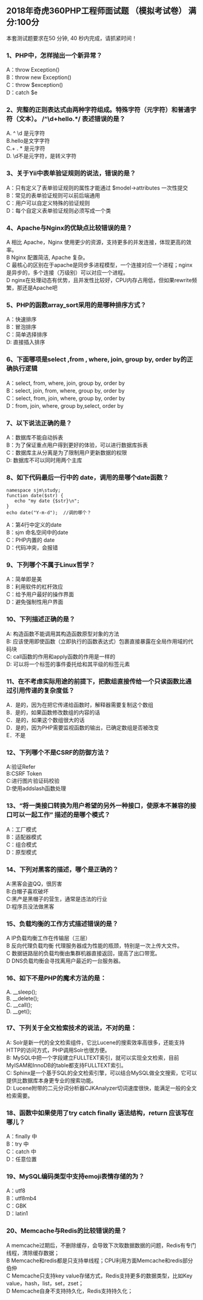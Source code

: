 ## 2018年奇虎360PHP工程师面试题 （模拟考试卷）   满分:100分
本套测试题要求在50 分钟, 40 秒内完成，请抓紧时间！


### 1、PHP中，怎样抛出一个新异常？

A：throw Exception()  
B：throw new Exception()  
C：throw $exception()  
D：catch $e  

### 2、完整的正则表达式由两种字符组成。特殊字符（元字符）和普通字符（文本）。 /^\d+hello.*/ 表述错误的是？

A. ^ \d 是元字符  
B.hello是文字字符  
C.+ . * 是元字符  
D. \d不是元字符，是转义字符  

### 3、关于Yii中表单验证规则的说法，错误的是？

A：只有定义了表单验证规则的属性才能通过 $model->attributes 一次性提交  
B：常见的表单验证规则可以前后端通用  
C：用户可以自定义特殊的验证规则  
D：每个自定义表单验证规则必须写成一个类  

### 4、Apache与Nginx的优缺点比较错误的是？

A 相比 Apache，Nginx 使用更少的资源，支持更多的并发连接，体现更高的效率。  
B Nginx 配置简洁, Apache 复杂。  
C 最核心的区别在于apache是同步多进程模型，一个连接对应一个进程；nginx是异步的，多个连接（万级别）可以对应一个进程。  
D nginx在处理动态有优势，且并发性比较好，CPU内存占用低，但如果rewrite频繁，那还是Apache吧  

### 5、PHP的函数array_sort采用的是哪种排序方式？

A：快速排序  
B：冒泡排序  
C：简单选择排序  
D: 直接插入排序  

### 6、下面哪项是select ,from , where, join, group by, order by的正确执行逻辑

A：select, from, where, join, group by, order by  
B：select, join, from, where, group by, order by  
C：select, from, join, where, group by, order by  
D：from, join, where, group by,select, order by  

### 7、以下说法正确的是？

A：数据库不能自动拆表  
B：为了保证重点用户得到更好的体验，可以进行数据库拆表  
C：数据库主从分离是为了限制用户更新数据的权限  
D: 数据库不可以同时用两个主库  
### 8、如下代码最后一行中的 date，调用的是哪个date函数？

    namespace sjm\study;
    function date($str) { 
       echo "my date {$str}\n";
    }
    echo date("Y-m-d");  //调的哪个？


A：第4行中定义的date  
B：sjm 命名空间中的date  
C：PHP内置的 date  
D：代码冲突，会报错  

### 9、下列哪个不属于Linux哲学？

A：简单即是美  
B：利用软件的杠杆效应  
C：给予用户最好的操作界面  
D：避免强制性用户界面  

### 10、下列描述正确的是？

A: 构造函数不能调用其构造函数原型对象的方法  
B: 应该使用即使函数（立即执行的函数表达式）包裹直接暴露在全局作用域的代码块  
C: call函数的作用和apply函数的作用是一样的  
D: 可以将一个标签的事件委托给和其平级的标签元素  

### 11、在不考虑实际用途的前提下，把数组直接传给一个只读函数比通过引用传递的复杂度低？

A．是的，因为在把它传递给函数时，解释器需要复制这个数组  
B．是的，如果函数修改数组的内容的话  
C．是的，如果这个数组很大的话  
D．是的，因为PHP需要监视函数的输出，已确定数组是否被改变  
E．不是

### 12、下列哪个不是CSRF的防御方法？

A:验证Refer  
B:CSRF Token  
C:进行图片验证码校验  
D:使用addslash函数处理  

### 13、“将一类接口转换为用户希望的另外一种接口，使原本不兼容的接口可以一起工作” 描述的是哪个模式？

A：工厂模式  
B：适配器模式  
C：组合模式  
D：原型模式  

### 14、下列对黑客的描述，哪个是正确的？

A:黑客会盗QQ，很厉害  
B:白帽子喜欢破坏  
C:黑产是黑帽子的营生，通常是违法的行业  
D:程序员没法做黑客  

### 15、负载均衡的工作方式描述错误的是？

A IP负载均衡工作在传输层（三层）  
B 反向代理负载均衡 代理服务器成为性能的瓶颈，特别是一次上传大文件。  
C 数据链路层的负载均衡由集群机器直接返回，提高了出口带宽。  
D DNS负载均衡会寻找离用户最近的一台服务器。  

### 16、如下不是PHP的魔术方法的是：

A. __sleep();  
B. __delete();  
C. __call();  
D. __get();  

### 17、下列关于全文检索技术的说法，不对的是：

A: Solr是新一代的全文检索组件，它比Lucene的搜索效率高很多，还能支持HTTP的访问方式，PHP调用Solr也很方便。  
B: MySQL中把一个字段建立FULLTEXT索引，就可以实现全文检索，目前MyISAM和InnoDB的table都支持FULLTEXT索引。  
C: Sphinx是一个基于SQL的全文检索引擎，可以结合MySQL做全文搜索，它可以提供比数据库本身更专业的搜索功能。  
D: Lucene附带的二元分词分析器CJKAnalyzer切词速度很快，能满足一般的全文检索需要。  

### 18、函数中如果使用了try catch finally 语法结构，return 应该写在哪儿？

A：finally 中  
B：try 中  
C：catch 中  
D：任意位置  

### 19、MySQL编码类型中支持emoji表情存储的为？

A：utf8  
B：utf8mb4  
C：GBK  
D：latin1  

### 20、Memcache与Redis的比较错误的是？

A memcache过期后，不删除缓存，会导致下次取数据数据的问题，Redis有专门线程，清除缓存数据；  
B Memcache和redis都是只支持单线程；CPU利用方面Memcache和redis部分伯仲  
C Memcache只支持key value存储方式，Redis支持更多的数据类型，比如Key value，hash，list，set，zset；  
D Memcache自身不支持持久化，Redis支持持久化；  